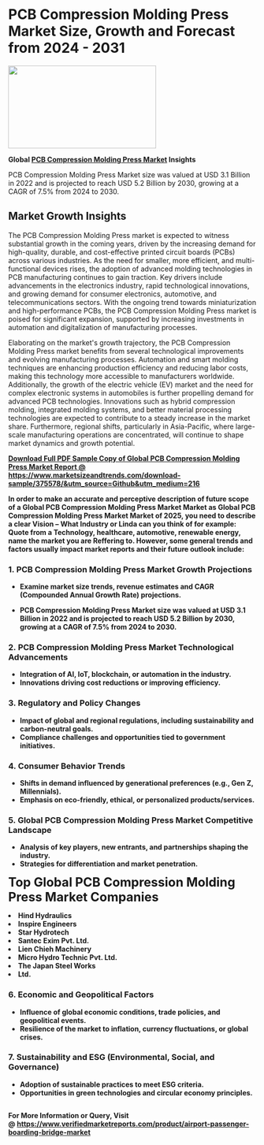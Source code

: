 <H1>PCB Compression Molding Press Market Size, Growth and Forecast from 2024 - 2031</H1><img class="aligncenter size-medium wp-image-584254" src="https://thirdeyenews.in/wp-content/uploads/2024/09/Global-Market-Research-300x168.jpeg" alt="" width="300" height="168" /><p><strong>Global&nbsp;<a href="https://www.marketsizeandtrends.com/download-sample/375578/&amp;utm_source=Github&utm_medium=216">PCB Compression Molding Press Market</a> Insights</strong></p><p>PCB Compression Molding Press Market size was valued at USD 3.1 Billion in 2022 and is projected to reach USD 5.2 Billion by 2030, growing at a CAGR of 7.5% from 2024 to 2030.</p><p><h2>Market Growth Insights</h2> <p>The PCB Compression Molding Press market is expected to witness substantial growth in the coming years, driven by the increasing demand for high-quality, durable, and cost-effective printed circuit boards (PCBs) across various industries. As the need for smaller, more efficient, and multi-functional devices rises, the adoption of advanced molding technologies in PCB manufacturing continues to gain traction. Key drivers include advancements in the electronics industry, rapid technological innovations, and growing demand for consumer electronics, automotive, and telecommunications sectors. With the ongoing trend towards miniaturization and high-performance PCBs, the PCB Compression Molding Press market is poised for significant expansion, supported by increasing investments in automation and digitalization of manufacturing processes.</p> <p><strong><a href="#"></a></strong></p> <p>Elaborating on the market's growth trajectory, the PCB Compression Molding Press market benefits from several technological improvements and evolving manufacturing processes. Automation and smart molding techniques are enhancing production efficiency and reducing labor costs, making this technology more accessible to manufacturers worldwide. Additionally, the growth of the electric vehicle (EV) market and the need for complex electronic systems in automobiles is further propelling demand for advanced PCB technologies. Innovations such as hybrid compression molding, integrated molding systems, and better material processing technologies are expected to contribute to a steady increase in the market share. Furthermore, regional shifts, particularly in Asia-Pacific, where large-scale manufacturing operations are concentrated, will continue to shape market dynamics and growth potential.</p> <p><strong><a href="#"></p><p><span class=""><strong>Download Full PDF Sample Copy of Global PCB Compression Molding Press Market Report</strong> @ <a href="https://www.marketsizeandtrends.com/download-sample/375578/&amp;utm_source=Github&utm_medium=216" target="_blank">https://www.marketsizeandtrends.com/download-sample/375578/&amp;utm_source=Github&utm_medium=216</a></span></p><p>In order to make an accurate and perceptive description of future scope of a Global&nbsp;PCB Compression Molding Press Market Market as Global&nbsp;PCB Compression Molding Press Market Market of 2025, you need to describe a clear Vision &ndash; What Industry or Linda can you think of for example: Quote from a Technology, healthcare, automotive, renewable energy, name the market you are Reffering to. However, some general trends and factors usually impact market reports and their future outlook include:</p><h3>1.&nbsp;<strong>PCB Compression Molding Press Market Growth Projections</strong></h3><ul><li>Examine market size trends, revenue estimates and CAGR (Compounded Annual Growth Rate) projections.</li><li><p>PCB Compression Molding Press Market size was valued at USD 3.1 Billion in 2022 and is projected to reach USD 5.2 Billion by 2030, growing at a CAGR of 7.5% from 2024 to 2030.</p></li></ul><h3>2.&nbsp;<strong>PCB Compression Molding Press Market Technological Advancements</strong></h3><ul><li>Integration of AI, IoT, blockchain, or automation in the industry.</li><li>Innovations driving cost reductions or improving efficiency.</li></ul><h3>3.&nbsp;<strong>Regulatory and Policy Changes</strong></h3><ul><li>Impact of global and regional regulations, including sustainability and carbon-neutral goals.</li><li>Compliance challenges and opportunities tied to government initiatives.</li></ul><h3>4.&nbsp;<strong>Consumer Behavior Trends</strong></h3><ul><li>Shifts in demand influenced by generational preferences (e.g., Gen Z, Millennials).</li><li>Emphasis on eco-friendly, ethical, or personalized products/services.</li></ul><h3>5.&nbsp;<strong>Global PCB Compression Molding Press Market Competitive Landscape</strong></h3><ul><li>Analysis of key players, new entrants, and partnerships shaping the industry.</li><li>Strategies for differentiation and market penetration.</li></ul><p data-pm-slice="1 1 []"><span style="color: inherit; font-family: inherit; font-size: 25px;">Top Global PCB Compression Molding Press Market Companies</span></p><div class="" data-test-id=""><p><li>Hind Hydraulics</li><li> Inspire Engineers</li><li> Star Hydrotech</li><li> Santec Exim Pvt. Ltd.</li><li> Lien Chieh Machinery</li><li> Micro Hydro Technic Pvt. Ltd.</li><li> The Japan Steel Works</li><li> Ltd.</li></p></div><h3>6.&nbsp;<strong>Economic and Geopolitical Factors</strong></h3><ul><li>Influence of global economic conditions, trade policies, and geopolitical events.</li><li>Resilience of the market to inflation, currency fluctuations, or global crises.</li></ul><h3>7.&nbsp;<strong>Sustainability and ESG (Environmental, Social, and Governance)</strong></h3><ul><li>Adoption of sustainable practices to meet ESG criteria.</li><li>Opportunities in green technologies and circular economy principles.</li></ul><h2><strong style="font-size: 14px;">For More Information or Query, Visit @&nbsp;</strong><a style="background-color: #ffffff; font-size: 14px;" href="https://www.marketsizeandtrends.com/report/pcb-compression-molding-press-market/" target="_blank">https://www.verifiedmarketreports.com/product/airport-passenger-boarding-bridge-market</a></h2>
